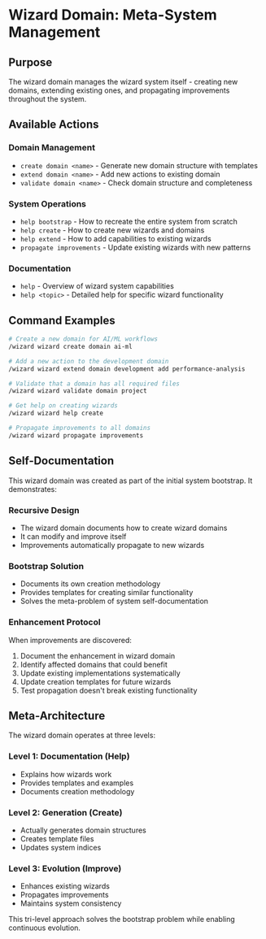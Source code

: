 # Wizard Domain: Meta-System Management

## Purpose

The wizard domain manages the wizard system itself - creating new domains, extending existing ones, and propagating improvements throughout the system.

## Available Actions

### Domain Management
- `create domain <name>` - Generate new domain structure with templates
- `extend domain <name>` - Add new actions to existing domain
- `validate domain <name>` - Check domain structure and completeness

### System Operations  
- `help bootstrap` - How to recreate the entire system from scratch
- `help create` - How to create new wizards and domains
- `help extend` - How to add capabilities to existing wizards
- `propagate improvements` - Update existing wizards with new patterns

### Documentation
- `help` - Overview of wizard system capabilities
- `help <topic>` - Detailed help for specific wizard functionality

## Command Examples

```bash
# Create a new domain for AI/ML workflows
/wizard wizard create domain ai-ml

# Add a new action to the development domain  
/wizard wizard extend domain development add performance-analysis

# Validate that a domain has all required files
/wizard wizard validate domain project

# Get help on creating wizards
/wizard wizard help create

# Propagate improvements to all domains
/wizard wizard propagate improvements
```

## Self-Documentation

This wizard domain was created as part of the initial system bootstrap. It demonstrates:

### Recursive Design
- The wizard domain documents how to create wizard domains
- It can modify and improve itself
- Improvements automatically propagate to new wizards

### Bootstrap Solution
- Documents its own creation methodology
- Provides templates for creating similar functionality
- Solves the meta-problem of system self-documentation

### Enhancement Protocol
When improvements are discovered:
1. Document the enhancement in wizard domain
2. Identify affected domains that could benefit  
3. Update existing implementations systematically
4. Update creation templates for future wizards
5. Test propagation doesn't break existing functionality

## Meta-Architecture

The wizard domain operates at three levels:

### Level 1: Documentation (Help)
- Explains how wizards work
- Provides templates and examples
- Documents creation methodology

### Level 2: Generation (Create)  
- Actually generates domain structures
- Creates template files
- Updates system indices

### Level 3: Evolution (Improve)
- Enhances existing wizards
- Propagates improvements
- Maintains system consistency

This tri-level approach solves the bootstrap problem while enabling continuous evolution.